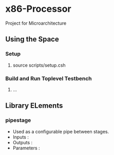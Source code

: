 # x86-Processor
Project for Microarchitecture

## Using the Space
### Setup 
1. source scripts/setup.csh

### Build and Run Toplevel Testbench
1. ...

## Library ELements

### pipestage
- Used as a configurable pipe between stages.
- Inputs :
- Outputs :
- Parameters : 
